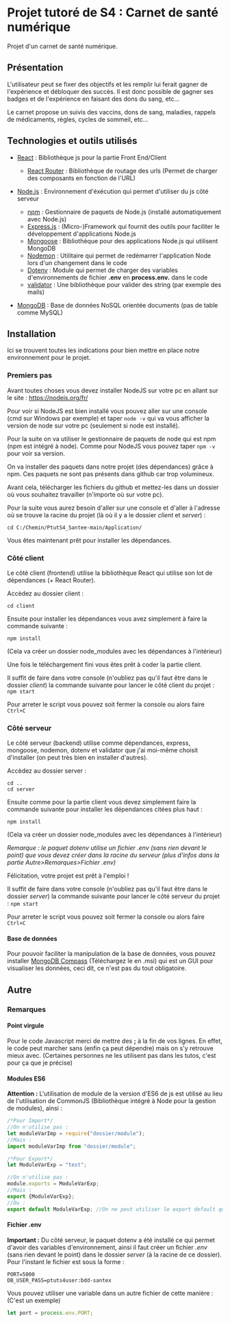 # Projet tutoré de S4 : Carnet de santé numérique

Projet d'un carnet de santé numérique.

## Présentation

L'utilisateur peut se fixer des objectifs et les remplir lui ferait gagner de l'expérience et débloquer des succès.
Il est donc possible de gagner ses badges et de l'expérience en faisant des dons du sang, etc...

Le carnet propose un suivis des vaccins, dons de sang, maladies, rappels de médicaments, règles, cycles de sommeil, etc...


## Technologies et outils utilisés

* [React](https://fr.reactjs.org) : Bibliothèque js pour la partie Front End/Client
  * [React Router](https://reactrouter.com) : Bibliothèque de routage des urls (Permet de charger des composants en fonction de l'URL)

* [Node.js](https://nodejs.org/fr/) : Environnement d'éxécution qui permet d'utiliser du js côté serveur
  * [npm](https://www.npmjs.com) : Gestionnaire de paquets de Node.js (installé automatiquement avec Node.js)
  * [Express.js](https://expressjs.com/fr/) : (Micro-)Framework qui fournit des outils pour faciliter le développement d'applications Node.js
  * [Mongoose](https://mongoosejs.com) : Bibliothèque pour des applications Node.js qui utilisent MongoDB
  * [Nodemon](https://nodemon.io) : Utilitaire qui permet de redémarrer l'application Node lors d'un changement dans le code
  * [Dotenv](https://www.npmjs.com/package/dotenv) : Module qui permet de charger des variables d'environnements de fichier **.env** en **process.env.** dans le code
  * [validator](https://www.npmjs.com/package/validator) : Une bibliothèque pour valider des string (par exemple des mails)

* [MongoDB](https://www.mongodb.com/fr) : Base de données NoSQL orientée documents (pas de table comme MySQL)


## Installation

Ici se trouvent toutes les indications pour bien mettre en place notre environnement pour le projet.

### Premiers pas

Avant toutes choses vous devez installer NodeJS sur votre pc en allant sur le site : https://nodejs.org/fr/

Pour voir si NodeJS est bien installé vous pouvez aller sur une console (cmd sur Windows par exemple) et taper ```node -v``` qui va vous afficher la version de node sur votre pc (seulement si node est installé).

Pour la suite on va utiliser le gestionnaire de paquets de node qui est npm (npm est intégré à node). Comme pour NodeJS vous pouvez taper ```npm -v``` pour voir sa version.

On va installer des paquets dans notre projet (des dépendances) grâce à npm. Ces paquets ne sont pas présents dans github car trop volumineux.

Avant cela, télécharger les fichiers du github et mettez-les dans un dossier où vous souhaitez travailler (n'importe où sur votre pc).

Pour la suite vous aurez besoin d'aller sur une console et d'aller à l'adresse où se trouve la racine du projet (là où il y a le dossier *client* et *server*) :

```
cd C:/Chemin/PtutS4_Santee-main/Application/
```

Vous êtes maintenant prêt pour installer les dépendances.

### Côté client

Le côté client (frontend) utilise la bibliothèque React qui utilise son lot de dépendances (+ React Router).

Accèdez au dossier client :
```
cd client
```

Ensuite pour installer les dépendances vous avez simplement à faire la commande suivante :
```
npm install
```
(Cela va créer un dossier node_modules avec les dépendances à l'intérieur)

Une fois le téléchargement fini vous êtes prêt à coder la partie client.

Il suffit de faire dans votre console (n'oubliez pas qu'il faut être dans le dossier *client*) la commande suivante pour lancer le côté client du projet : ```npm start```

Pour arreter le script vous pouvez soit fermer la console ou alors faire ```Ctrl+C```


### Côté serveur

Le côté serveur (backend) utilise comme dépendances, express, mongoose, nodemon, dotenv et validator que j'ai moi-même choisit d'installer (on peut très bien en installer d'autres).

Accèdez au dossier server :
```
cd ..
cd server
```

Ensuite comme pour la partie client vous devez simplement faire la commande suivante pour installer les dépendances citées plus haut :
```
npm install
```
(Cela va créer un dossier node_modules avec les dépendances à l'intérieur)

*Remarque : le paquet dotenv utilise un fichier .env (sans rien devant le point) que vous devez créer dans la racine du serveur (plus d'infos dans la partie Autre>Remarques>Fichier .env)*

Félicitation, votre projet est prêt à l'emploi !

Il suffit de faire dans votre console (n'oubliez pas qu'il faut être dans le dossier *server*) la commande suivante pour lancer le côté serveur du projet : ```npm start```

Pour arreter le script vous pouvez soit fermer la console ou alors faire ```Ctrl+C```

#### Base de données

Pour pouvoir faciliter la manipulation de la base de données, vous pouvez installer [MongoDB Compass](https://www.mongodb.com/products/compass) (Téléchargez le en .msi) qui est un GUI pour visualiser les données, ceci dit, ce n'est pas du tout obligatoire.

## Autre

### Remarques

#### Point virgule
Pour le code Javascript merci de mettre des **;** à la fin de vos lignes. En effet, le code peut marcher sans (enfin ça peut dépendre) mais on s'y retrouve mieux avec. (Certaines personnes ne les utilisent pas dans les tutos, c'est pour ça que je précise)

#### Modules ES6
**Attention :** L'utilisation de module de la version d'ES6 de js est utilisé au lieu de l'utilisation de CommonJS (Bibliothèque intégré à Node pour la gestion de modules), ainsi :
```javascript
/*Pour Import*/
//On n'utilise pas :
let moduleVarImp = require("dossier/module");
//Mais :
import moduleVarImp from "dossier/module";

/*Pour Export*/
let ModuleVarExp = "test";

//On n'utilise pas :
module.exports = ModuleVarExp;
//Mais :
export {ModuleVarExp};
//Ou :
export default ModuleVarExp; //On ne peut utiliser le export default qu'une fois dans un document
```

#### Fichier .env
**Important :** Du côté serveur, le paquet dotenv a été installé ce qui permet d'avoir des variables d'environnement, ainsi il faut créer un fichier *.env* (sans rien devant le point) dans le dossier *server* (à la racine de ce dossier). Pour l'instant le fichier est sous la forme :
```
PORT=5000
DB_USER_PASS=ptuts4user:bdd-santex
```
Vous pouvez utiliser une variable dans un autre fichier de cette manière : (C'est un exemple)
```javascript
let port = process.env.PORT;
```